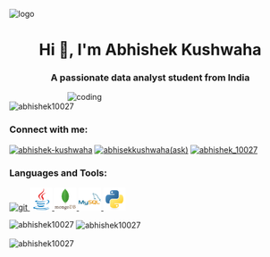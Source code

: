 ![logo]( https://drive.google.com/file/d/1ZPbAVbEuWfaqA1LD2XOu9fzbg3QDJnnP/view?usp=sharing)
<h1 align="center">Hi 👋, I'm Abhishek Kushwaha</h1>
<h3 align="center">A passionate data analyst student from India</h3>
 
<img align="right" alt="coding" width="400" src="https://user-images.githubusercontent.com/55389276/140866485-8fb1c876-9a8f-4d6a-98dc-08c4981eaf70.gif">

<p align="left"> <img src="https://komarev.com/ghpvc/?username=abhishek10027&label=Profile%20views&color=0e75b6&style=flat" alt="abhishek10027" /> </p>

<h3 align="left">Connect with me:</h3>
<p align="left">
 <a href="https://linkedin.com/in/abhishek10027" target="blank"><img align="center" src="https://raw.githubusercontent.com/rahuldkjain/github-profile-readme-generator/master/src/images/icons/Social/linked-in-alt.svg" alt="abhishek-kushwaha" height="30" width="40" /></a>
<a href="https://fb.com/abhisekkushwaha(ask)" target="blank"><img align="center" src="https://raw.githubusercontent.com/rahuldkjain/github-profile-readme-generator/master/src/images/icons/Social/facebook.svg" alt="abhisekkushwaha(ask)" height="30" width="40" /></a>
<a href="https://instagram.com/abhishek_10027" target="blank"><img align="center" src="https://raw.githubusercontent.com/rahuldkjain/github-profile-readme-generator/master/src/images/icons/Social/instagram.svg" alt="abhishek_10027" height="30" width="40" /></a>

</p>

<h3 align="left">Languages and Tools:</h3>
<p align="left"> <a href="https://git-scm.com/" target="_blank" rel="noreferrer"> <img src="https://www.vectorlogo.zone/logos/git-scm/git-scm-icon.svg" alt="git" width="40" height="40"/> </a> <a href="https://www.java.com" target="_blank" rel="noreferrer"> <img src="https://raw.githubusercontent.com/devicons/devicon/master/icons/java/java-original.svg" alt="java" width="40" height="40"/> </a> <a href="https://www.mongodb.com/" target="_blank" rel="noreferrer"> <img src="https://raw.githubusercontent.com/devicons/devicon/master/icons/mongodb/mongodb-original-wordmark.svg" alt="mongodb" width="40" height="40"/> </a> <a href="https://www.mysql.com/" target="_blank" rel="noreferrer"> <img src="https://raw.githubusercontent.com/devicons/devicon/master/icons/mysql/mysql-original-wordmark.svg" alt="mysql" width="40" height="40"/> </a> <a href="https://www.python.org" target="_blank" rel="noreferrer"> <img src="https://raw.githubusercontent.com/devicons/devicon/master/icons/python/python-original.svg" alt="python" width="40" height="40"/> </a> </p>

<p><img align="left" src="https://github-readme-stats.vercel.app/api/top-langs?username=abhishek10027&show_icons=true&locale=en&layout=compact" alt="abhishek10027" /></p>

<p>&nbsp;<img align="center" src="https://github-readme-stats.vercel.app/api?username=abhishek10027&show_icons=true&locale=en" alt="abhishek10027" /></p>

<p><img align="center" src="https://github-readme-streak-stats.herokuapp.com/?user=abhishek10027&" alt="abhishek10027" /></p>
